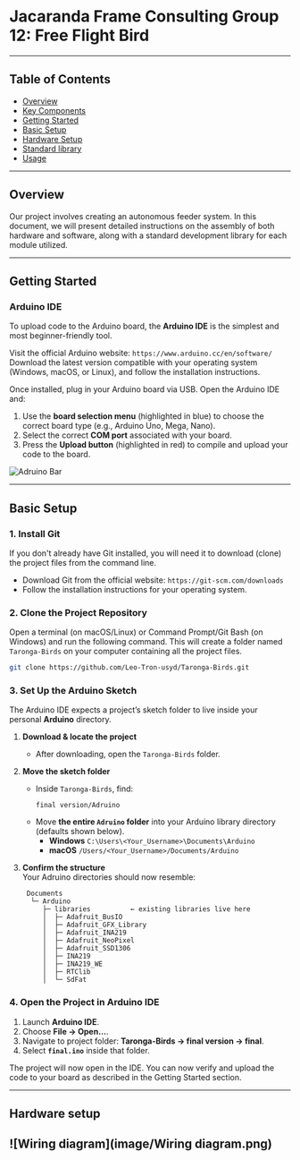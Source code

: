 # Jacaranda Frame Consulting Group 12: Free Flight Bird

------------------------------------------------------------------------------------------------------------

## Table of Contents
- [Overview](#overview)
- [Key Components](#key-components)
- [Getting Started](#getting-started)
- [Basic Setup](#basic-setup)
- [Hardware Setup](#hardware-setup)
- [Standard library](#Standard_library)
- [Usage](#usage)

------------------------------------------------------------------------------------------------------------

## Overview
Our project involves creating an autonomous feeder system. In this document, we will present detailed instructions on the assembly of both hardware and software, along with a standard development library for each module utilized.
  
------------------------------------------------------------------------------------------------------------

## Getting Started
### Arduino IDE

To upload code to the Arduino board, the **Arduino IDE** is the simplest and most beginner-friendly tool.

Visit the official Arduino website: `https://www.arduino.cc/en/software/`
Download the latest version compatible with your operating system (Windows, macOS, or Linux), and follow the installation instructions.

Once installed, plug in your Arduino board via USB. Open the Arduino IDE and:

1. Use the **board selection menu** (highlighted in blue) to choose the correct board type (e.g., Arduino Uno, Mega, Nano).
2. Select the correct **COM port** associated with your board.
3. Press the **Upload button** (highlighted in red) to compile and upload your code to the board.

![Adruino Bar](image/AduinoBar.jpg)


------------------------------------------------------------------------------------------------------------

## Basic Setup 
### 1. Install Git
If you don't already have Git installed, you will need it to download (clone) the project files from the command line.

-   Download Git from the official website: `https://git-scm.com/downloads`
-   Follow the installation instructions for your operating system.

### 2. Clone the Project Repository

Open a terminal (on macOS/Linux) or Command Prompt/Git Bash (on Windows) and run the following command. This will create a folder named `Taronga-Birds` on your computer containing all the project files.

```bash
git clone https://github.com/Leo-Tron-usyd/Taronga-Birds.git
```

### 3.  Set Up the Arduino Sketch  

The Arduino IDE expects a project’s sketch folder to live inside your personal **Arduino** directory.

1. **Download & locate the project**  
   - After downloading, open the `Taronga-Birds` folder.

2. **Move the sketch folder**  
   - Inside `Taronga-Birds`, find:  
     ```
     final version/Adruino
     ```  
   - Move **the entire `Adruino` folder** into your Arduino library directory (defaults shown below).  
     - **Windows**  `C:\Users\<Your_Username>\Documents\Arduino`  
     - **macOS**  `/Users/<Your_Username>/Documents/Arduino`

3. **Confirm the structure**  
   Your Adruino directories should now resemble:  
   ```text
    Documents
     └─ Arduino
        ├─ libraries          ← existing libraries live here
        │  ├─ Adafruit_BusIO
        │  ├─ Adafruit_GFX_Library
        │  ├─ Adafruit_INA219
        │  ├─ Adafruit_NeoPixel
        │  ├─ Adafruit_SSD1306
        │  ├─ INA219
        │  ├─ INA219_WE
        │  ├─ RTClib
        │  └─ SdFat
### 4.  Open the Project in Arduino IDE  

1. Launch **Arduino IDE**.  
2. Choose **File → Open…**.  
3. Navigate to project folder: **Taronga-Birds → final version → final**.  
4. Select **`final.ino`** inside that folder.  

The project will now open in the IDE. You can now verify and upload the code to your board as described in the Getting Started section.

------------------------------------------------------------------------------------------------------------
## Hardware setup
![Wiring diagram](image/Wiring diagram.png)
------------------------------------------------------------------------------------------------------------

